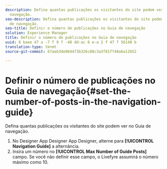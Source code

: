 ```yaml
---
description: Defina quantas publicações os visitantes do site podem ver no Guia de
  navegação.
seo-description: Defina quantas publicações os visitantes do site podem ver no Guia
  de navegação.
seo-title: Definir o número de publicações no Guia de navegação
solution: Experience Manager
title: Definir o número de publicações no Guia de navegação
uuid: 8 baee 47 a -7 f 9 f -48 dd-ac 6 e-a 2 f 47 f 56148 b
translation-type: tm+mt
source-git-commit: 67aeb3de964473b326c88c3a3f81ff48a6a12652

---
```



# Definir o número de publicações no Guia de navegação{#set-the-number-of-posts-in-the-navigation-guide}

Defina quantas publicações os visitantes do site podem ver no Guia de navegação.

1. No Designer App Designer App Designer, alterne para **[!UICONTROL Navigation Guide]** a alternância.
1. Insira um número no **[!UICONTROL Max Number of Guide Posts]** campo. Se você não definir esse campo, o Livefyre assumirá o número máximo como 10.
